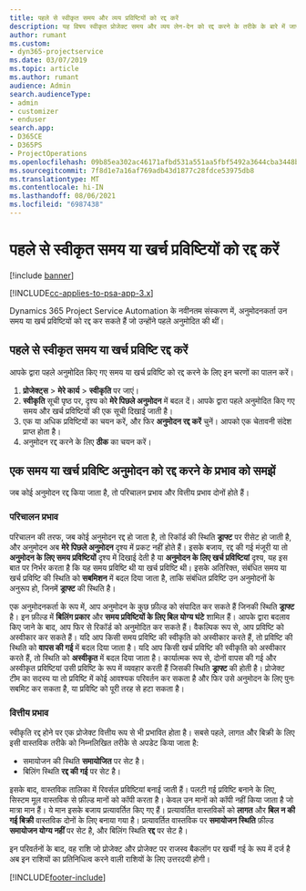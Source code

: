 ```yaml
---
title: पहले से स्वीकृत समय और व्यय प्रविष्टियों को रद्द करें
description: यह विषय स्वीकृत प्रोजेक्ट समय और व्यय लेन-देन को रद्द करने के तरीके के बारे में जानकारी प्रदान करता है।
author: rumant
ms.custom:
- dyn365-projectservice
ms.date: 03/07/2019
ms.topic: article
ms.author: rumant
audience: Admin
search.audienceType:
- admin
- customizer
- enduser
search.app:
- D365CE
- D365PS
- ProjectOperations
ms.openlocfilehash: 09b85ea302ac46171afbd531a551aa5fbf5492a3644cba3448be03009840228c
ms.sourcegitcommit: 7f8d1e7a16af769adb43d1877c28fdce53975db8
ms.translationtype: MT
ms.contentlocale: hi-IN
ms.lasthandoff: 08/06/2021
ms.locfileid: "6987438"
---
```

# <a name="cancel-previously-approved-time-or-expense-entries"></a>पहले से स्वीकृत समय या खर्च प्रविष्टियों को रद्द करें

[!include [banner](../includes/psa-now-project-operations.md)]

[!INCLUDE[cc-applies-to-psa-app-3.x](../includes/cc-applies-to-psa-app-3x.md)]

Dynamics 365 Project Service Automation के नवीनतम संस्करण में, अनुमोदनकर्ता उन समय या खर्च प्रविष्टियों को रद्द कर सकते हैं जो उन्होंने पहले अनुमोदित की थीं।

## <a name="cancel-a-previously-approved-time-or-expense-entry"></a>पहले से स्वीकृत समय या खर्च प्रविष्टि रद्द करें

आपके द्वारा पहले अनुमोदित किए गए समय या खर्च प्रविष्टि को रद्द करने के लिए इन चरणों का पालन करें।

1. **प्रोजेक्ट्स** \> **मेरे कार्य** \> **स्वीकृति** पर जाएं।
2. **स्वीकृति** सूची पृष्ठ पर, दृश्य को **मेरे पिछले अनुमोदन** में बदल दें। आपके द्वारा पहले अनुमोदित किए गए समय और खर्च प्रविष्टियों की एक सूची दिखाई जाती है।
3. एक या अधिक प्रविष्टियों का चयन करें, और फिर **अनुमोदन रद्द करें** चुनें। आपको एक चेतावनी संदेश प्राप्त होता है।
4. अनुमोदन रद्द करने के लिए **ठीक** का चयन करें।

## <a name="understand-the-impact-of-canceling-a-time-or-expense-entry-approval"></a>एक समय या खर्च प्रविष्टि अनुमोदन को रद्द करने के प्रभाव को समझें

जब कोई अनुमोदन रद्द किया जाता है, तो परिचालन प्रभाव और वित्तीय प्रभाव दोनों होते हैं।

### <a name="operational-impact"></a>परिचालन प्रभाव

परिचालन की तरफ, जब कोई अनुमोदन रद्द हो जाता है, तो रिकॉर्ड की स्थिति **ड्राफ्ट** पर रीसेट हो जाती है, और अनुमोदन अब **मेरे पिछले अनुमोदन** दृश्य में प्रकट नहीं होते हैं। इसके बजाय, रद्द की गई मंजूरी या तो **अनुमोदन के लिए समय प्रविष्टियों** दृश्य में दिखाई देती है या **अनुमोदन के लिए खर्च प्रविष्टियां** दृश्य, यह इस बात पर निर्भर करता है कि यह समय प्रविष्टि थी या खर्च प्रविष्टि थी। इसके अतिरिक्त, संबंधित समय या खर्च प्रविष्टि की स्थिति को **सबमिशन** में बदल दिया जाता है, ताकि संबंधित प्रविष्टि उन अनुमोदनों के अनुरूप हो, जिनमें **ड्राफ्ट** की स्थिति है।

एक अनुमोदनकर्ता के रूप में, आप अनुमोदन के कुछ फ़ील्ड को संपादित कर सकते हैं जिनकी स्थिति **ड्राफ्ट** है। इन फ़ील्ड में **बिलिंग प्रकार** और **समय प्रविष्टियों के लिए बिल योग्य घंटे** शामिल हैं। आपके द्वारा बदलाव किए जाने के बाद, आप फिर से रिकॉर्ड को अनुमोदित कर सकते हैं। वैकल्पिक रूप से, आप प्रविष्टि को अस्वीकार कर सकते हैं। यदि आप किसी समय प्रविष्टि की स्वीकृति को अस्वीकार करते हैं, तो प्रविष्टि की स्थिति को **वापस की गई** में बदल दिया जाता है। यदि आप किसी खर्च प्रविष्टि की स्वीकृति को अस्वीकार करते हैं, तो स्थिति को **अस्वीकृत** में बदल दिया जाता है। कार्यात्मक रूप से, दोनों वापस की गई और अस्वीकृत प्रविष्टियां उसी प्रविष्टि के रूप में व्यवहार करती हैं जिसकी स्थिति **ड्राफ्ट** की होती है। प्रोजेक्ट टीम का सदस्य या तो प्रविष्टि में कोई आवश्यक परिवर्तन कर सकता है और फिर उसे अनुमोदन के लिए पुनः सबमिट कर सकता है, या प्रविष्टि को पूरी तरह से हटा सकता है।

### <a name="financial-impact"></a>वित्तीय प्रभाव

स्वीकृति रद्द होने पर एक प्रोजेक्ट वित्तीय रूप से भी प्रभावित होता है। सबसे पहले, लागत और बिक्री के लिए इसी वास्तविक तरीके को निम्नलिखित तरीके से अपडेट किया जाता है:

- समायोजन की स्थिति **समायोजित** पर सेट है।
- बिलिंग स्थिति **रद्द की गई** पर सेट है।

इसके बाद, वास्तविक तालिका में रिवर्सल प्रविष्टियां बनाई जाती हैं। पलटी गई प्रविष्टि बनाने के लिए, सिस्टम मूल वास्तविक से फ़ील्ड मानों को कॉपी करता है। केवल उन मानों को कॉपी नहीं किया जाता है जो मात्रा मान हैं। ये मान इसके बजाय प्रत्यावर्तित किए गए हैं। प्रत्यावर्तित वास्तविकों को **लागत** और **बिल न की गई बिक्री** वास्तविक दोनों के लिए बनाया गया है। प्रत्यावर्तित वास्तविक पर **समायोजन स्थिति** फ़ील्ड **समायोजन योग्य नहीं** पर सेट है, और बिलिंग स्थिति **रद्द** पर सेट है।

इन परिवर्तनों के बाद, वह राशि जो प्रोजेक्ट और प्रोजेक्ट पर राजस्व बैकलॉग पर खर्ची गई के रूप में दर्ज है अब इन राशियों का प्रतिनिधित्व करने वाली राशियों के लिए उत्तरदयी होगी।


[!INCLUDE[footer-include](../includes/footer-banner.md)]
